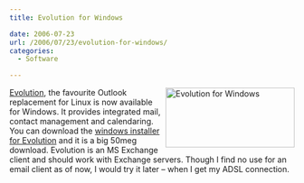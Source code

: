 ```yaml
---
title: Evolution for Windows

date: 2006-07-23
url: /2006/07/23/evolution-for-windows/
categories:
  - Software

---
```

<img width="228" height="106" align="right" alt="Evolution for Windows" id="image272" src="http://www.fslog.com/wp-content/uploads/2006/07/evolution.png" />[Evolution][1], the favourite Outlook replacement for Linux is now available for Windows. It provides integrated mail, contact management and calendaring. You can download the [windows installer for Evolution][2] and it is a big 50meg download. Evolution is an MS Exchange client and should work with Exchange servers. Though I find no use for an email client as of now, I would try it later &#8211; when I get my ADSL connection.

 [1]: http://www.gnome.org/projects/evolution/
 [2]: http://shellter.sourceforge.net/evolution/